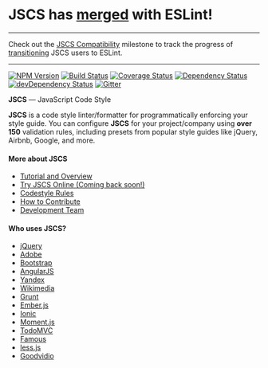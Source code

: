 # JSCS has [merged](https://medium.com/@markelog/jscs-end-of-the-line-bc9bf0b3fdb2#.x0o1xqkk9) with ESLint!

---

Check out the [JSCS Compatibility](https://github.com/eslint/eslint/milestones/JSCS%20Compatibility) milestone to track the progress of [transitioning](http://eslint.org/blog/2016/04/welcoming-jscs-to-eslint) JSCS users to ESLint.

---

[![NPM Version](https://img.shields.io/npm/v/jscs.svg?style=flat)](https://www.npmjs.com/package/jscs)
[![Build Status](https://travis-ci.org/jscs-dev/node-jscs.svg?branch=master)](https://travis-ci.org/jscs-dev/node-jscs)
[![Coverage Status](https://img.shields.io/coveralls/jscs-dev/node-jscs.svg?style=flat)](https://coveralls.io/r/jscs-dev/node-jscs?branch=master)
[![Dependency Status](https://david-dm.org/jscs-dev/node-jscs.svg?theme=shields.io&style=flat)](https://david-dm.org/jscs-dev/node-jscs)
[![devDependency Status](https://david-dm.org/jscs-dev/node-jscs/dev-status.svg?theme=shields.io&style=flat)](https://david-dm.org/jscs-dev/node-jscs#info=devDependencies)
[![Gitter](https://img.shields.io/badge/gitter-join%20chat-green.svg?style=flat)](https://gitter.im/jscs-dev/node-jscs?utm_source=badge&utm_medium=badge&utm_campaign=pr-badge)

**JSCS** — JavaScript Code Style

**JSCS** is a code style linter/formatter for programmatically enforcing your style guide.
You can configure **JSCS** for your project/company using **over 150** validation rules,
including presets from popular style guides like jQuery, Airbnb, Google, and more.

#### More about JSCS

 * [Tutorial and Overview](http://jscs.info/overview.html)
 * [Try JSCS Online (Coming back soon!)](http://jscs.info/demo.html)
 * [Codestyle Rules](http://jscs.info/rules.html)
 * [How to Contribute](http://jscs.info/contributing.html)
 * [Development Team](http://jscs.info)

#### Who uses JSCS?

 * [jQuery](http://jquery.com/)
 * [Adobe](http://www.adobe.com/)
 * [Bootstrap](http://getbootstrap.com/)
 * [AngularJS](https://angularjs.org/)
 * [Yandex](https://yandex.com/)
 * [Wikimedia](https://www.wikimedia.org/)
 * [Grunt](http://gruntjs.com/)
 * [Ember.js](http://www.emberjs.com/)
 * [Ionic](http://ionicframework.com/)
 * [Moment.js](http://momentjs.com/)
 * [TodoMVC](http://todomvc.com/)
 * [Famous](http://famo.us/)
 * [less.js](http://lesscss.org/)
 * [Goodvidio](http://goodvid.io/)
